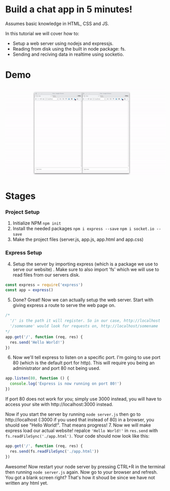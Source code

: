 # Build a chat app in 5 minutes!
Assumes basic knowledge in HTML, CSS and JS.

In this tutorial we will cover how to:
* Setup a web server using nodejs and expressjs.
* Reading from disk using the built in node package: fs.
* Sending and reciving data in realtime using socketio.

# Demo
![Chat Demo GIF](https://github.com/RekkyRek/5mintuts/blob/01_NodeChat/chat_demo.gif?raw=true)
# Stages
### Project Setup
1. Initialize NPM ```npm init```
2. Install the needed packages
``` npm i express --save ```
``` npm i socket.io --save ```
3. Make the project files (server.js, app.js, app.html and app.css)
### Express Setup
4. Setup the server by importing express (which is a package we use to serve our  website) . Make sure to also import 'fs' which we will use to read files from our servers disk.
```javascript
const express = require('express')
const app = express()
```
5. Done? Great! Now we can actually setup the web server. Start with giving express a route to serve the web page on.
```javascript
/*   
  '/' is the path it will register. So in our case, http://localhost
  '/somename' would look for requests on, http://localhost/somename
*/
app.get('/', function (req, res) {
  res.send('Hello World!')
})
```
6. Now we'll tell express to listen on a specific port. I'm going to use port 80 (which is the default port for http). This will require you being an administrator and port 80 not being used.
```javascript
app.listen(80, function () {
  console.log('Express is now running on port 80!')
})
```
If port 80 does not work for you; simply use 3000 instead, you will have to access your site with http://localhost:3000 instead.

Now if you start the server by running ```node server.js``` then go to http://localhost (:3000 if you used that instead of 80) in a browser, you shuold see "Hello World!". That means progress!
7. Now we will make express load our actual website! repalce ```'Hello World!'``` in ```res.send``` with ```fs.readFileSync('./app.html')```. Your code should now look like this:
```javascript
app.get('/', function (req, res) {
  res.send(fs.readFileSync('./app.html'))
})
```
Awesome! Now restart your node server by pressing CTRL+R in the terminal then running ```node server.js``` again. Now go to your browser and refresh. You got a blank screen right? That's how it shoud be since we have not written any html yet.

